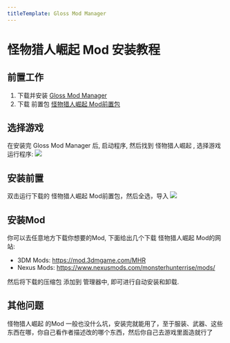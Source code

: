 ```yaml
---
titleTemplate: Gloss Mod Manager
---
```


# 怪物猎人崛起 Mod 安装教程


## 前置工作

1. 下载并安装 [Gloss Mod Manager](https://mod.3dmgame.com/mod/197445)
2. 下载 前置包 [怪物猎人崛起 Mod前置包](https://pan.aoe.top/GMM/Requirements)


## 选择游戏

在安装完 Gloss Mod Manager 后, 启动程序, 然后找到 怪物猎人崛起 , 选择游戏运行程序:
![](https://mod.3dmgame.com/static/upload/mod/202401/MOD65a0e4c5ae4c4.png@webp)

## 安装前置

双击运行下载的 怪物猎人崛起 Mod前置包，然后全选，导入
![](https://mod.3dmgame.com/static/upload/mod/202401/MOD65a0e538cca48.png@webp)

## 安装Mod

你可以去任意地方下载你想要的Mod, 下面给出几个下载 怪物猎人崛起 Mod的网站:

- 3DM Mods: https://mod.3dmgame.com/MHR
- Nexus Mods: https://www.nexusmods.com/monsterhunterrise/mods/

然后将下载的压缩包 添加到 管理器中, 即可进行自动安装和卸载.

## 其他问题

怪物猎人崛起 的Mod 一般也没什么坑，安装完就能用了，至于服装、武器、这些东西在哪，你自己看作者描述改的哪个东西，然后你自己去游戏里面造就行了





